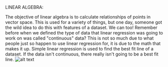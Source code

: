 LINEAR ALGEBRA:

The objective of linear algebra is to calculate relationships of points in vector space.
This is used for a variety of things, but one day, someone got the wild idea to do this with features of a dataset.
We can too! Remember before when we defined the type of data that linear regression was going to work on was called
"continuous" data? This is not so much due to what people just so happen to use linear regression for,
it is due to the math that makes it up. Simple linear regression is used to find the best fit line of a dataset.
If the data isn't continuous, there really isn't going to be a best fit line.
![alt text](https://pythonprogramming.net/static/images/machine-learning/positive-correlation.png)
